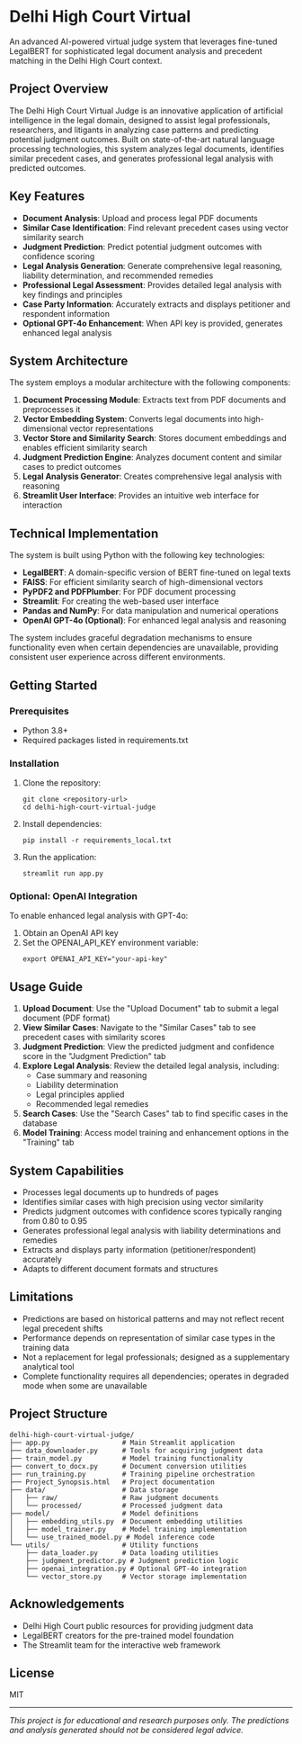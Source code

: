 # Delhi High Court Virtual

An advanced AI-powered virtual judge system that leverages fine-tuned LegalBERT for sophisticated legal document analysis and precedent matching in the Delhi High Court context.

## Project Overview

The Delhi High Court Virtual Judge is an innovative application of artificial intelligence in the legal domain, designed to assist legal professionals, researchers, and litigants in analyzing case patterns and predicting potential judgment outcomes. Built on state-of-the-art natural language processing technologies, this system analyzes legal documents, identifies similar precedent cases, and generates professional legal analysis with predicted outcomes.

## Key Features

- **Document Analysis**: Upload and process legal PDF documents
- **Similar Case Identification**: Find relevant precedent cases using vector similarity search
- **Judgment Prediction**: Predict potential judgment outcomes with confidence scoring
- **Legal Analysis Generation**: Generate comprehensive legal reasoning, liability determination, and recommended remedies
- **Professional Legal Assessment**: Provides detailed legal analysis with key findings and principles
- **Case Party Information**: Accurately extracts and displays petitioner and respondent information
- **Optional GPT-4o Enhancement**: When API key is provided, generates enhanced legal analysis

## System Architecture

The system employs a modular architecture with the following components:

1. **Document Processing Module**: Extracts text from PDF documents and preprocesses it
2. **Vector Embedding System**: Converts legal documents into high-dimensional vector representations
3. **Vector Store and Similarity Search**: Stores document embeddings and enables efficient similarity search
4. **Judgment Prediction Engine**: Analyzes document content and similar cases to predict outcomes
5. **Legal Analysis Generator**: Creates comprehensive legal analysis with reasoning
6. **Streamlit User Interface**: Provides an intuitive web interface for interaction

## Technical Implementation

The system is built using Python with the following key technologies:

- **LegalBERT**: A domain-specific version of BERT fine-tuned on legal texts
- **FAISS**: For efficient similarity search of high-dimensional vectors
- **PyPDF2 and PDFPlumber**: For PDF document processing
- **Streamlit**: For creating the web-based user interface
- **Pandas and NumPy**: For data manipulation and numerical operations
- **OpenAI GPT-4o (Optional)**: For enhanced legal analysis and reasoning

<p align="center">
  
</p>

The system includes graceful degradation mechanisms to ensure functionality even when certain dependencies are unavailable, providing consistent user experience across different environments.

## Getting Started

### Prerequisites

- Python 3.8+
- Required packages listed in requirements.txt

### Installation

1. Clone the repository:
   ```
   git clone <repository-url>
   cd delhi-high-court-virtual-judge
   ```

2. Install dependencies:
   ```
   pip install -r requirements_local.txt
   ```

3. Run the application:
   ```
   streamlit run app.py
   ```

### Optional: OpenAI Integration

To enable enhanced legal analysis with GPT-4o:

1. Obtain an OpenAI API key
2. Set the OPENAI_API_KEY environment variable:
   ```
   export OPENAI_API_KEY="your-api-key"
   ```

## Usage Guide

1. **Upload Document**: Use the "Upload Document" tab to submit a legal document (PDF format)
2. **View Similar Cases**: Navigate to the "Similar Cases" tab to see precedent cases with similarity scores
3. **Judgment Prediction**: View the predicted judgment and confidence score in the "Judgment Prediction" tab
4. **Explore Legal Analysis**: Review the detailed legal analysis, including:
   - Case summary and reasoning
   - Liability determination
   - Legal principles applied
   - Recommended legal remedies
5. **Search Cases**: Use the "Search Cases" tab to find specific cases in the database
6. **Model Training**: Access model training and enhancement options in the "Training" tab


## System Capabilities

- Processes legal documents up to hundreds of pages
- Identifies similar cases with high precision using vector similarity
- Predicts judgment outcomes with confidence scores typically ranging from 0.80 to 0.95
- Generates professional legal analysis with liability determinations and remedies
- Extracts and displays party information (petitioner/respondent) accurately
- Adapts to different document formats and structures

## Limitations

- Predictions are based on historical patterns and may not reflect recent legal precedent shifts
- Performance depends on representation of similar case types in the training data
- Not a replacement for legal professionals; designed as a supplementary analytical tool
- Complete functionality requires all dependencies; operates in degraded mode when some are unavailable

## Project Structure

```
delhi-high-court-virtual-judge/
├── app.py                  # Main Streamlit application
├── data_downloader.py      # Tools for acquiring judgment data
├── train_model.py          # Model training functionality
├── convert_to_docx.py      # Document conversion utilities
├── run_training.py         # Training pipeline orchestration
├── Project_Synopsis.html   # Project documentation
├── data/                   # Data storage
│   ├── raw/                # Raw judgment documents
│   └── processed/          # Processed judgment data
├── model/                  # Model definitions
│   ├── embedding_utils.py  # Document embedding utilities
│   ├── model_trainer.py    # Model training implementation
│   └── use_trained_model.py # Model inference code
└── utils/                  # Utility functions
    ├── data_loader.py      # Data loading utilities
    ├── judgment_predictor.py # Judgment prediction logic
    ├── openai_integration.py # Optional GPT-4o integration
    └── vector_store.py     # Vector storage implementation
```

## Acknowledgements

- Delhi High Court public resources for providing judgment data
- LegalBERT creators for the pre-trained model foundation
- The Streamlit team for the interactive web framework

## License

MIT

---

*This project is for educational and research purposes only. The predictions and analysis generated should not be considered legal advice.*
